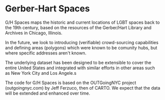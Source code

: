 # Gerber-Hart Spaces
G/H Spaces maps the historic and current locations of LGBT spaces back to the 19th century, based on the resources of the Gerber/Hart Library and Archives in Chicago, Illinois.  

In the future, we look to introducing (verifiable) crowd-sourcing capabilities and defining areas (polygons) which were known to be comunity hubs, but where specific addresses aren't known.  

The underlying dataset has been designed to be extensible to cover the entire United States and integrated with similar efforts in other areas such as New York City and Los Angele.s

The code for G/H Spaces is based on the OUTGoingNYC project (outgoingnyc.com) by Jeff Ferzuco, then of CARTO.  We expect that the data will be extended and enhanced over time.
